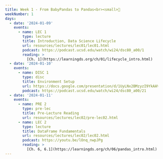 ```yaml
---
title: Week 1 - From BabyPandas to Pandas<br><small>🚨 
weekNumber: 1
days:
  - date: '2024-01-09'
    events:
      - name: LEC 1
        type: lecture
        title: Introduction, Data Science Lifecycle
        url: resources/lectures/lec01/lec01.html
        podcast: https://podcast.ucsd.edu/watch/wi24/dsc80_a00/1
        reading: >
          [Ch. 1](https://learningds.org/ch/01/lifecycle_intro.html)
  - date: '2024-01-10'
    events:
      - name: DISC 1
        type: disc
        title: Environment Setup
        url: https://docs.google.com/presentation/d/1UyLNx2BMzyzI9YkAAVvHfmd4FRgT8evO/edit?usp=sharing&ouid=114208457266212070979&rtpof=true&sd=true
        podcast: https://podcast.ucsd.edu/watch/wi24/dsc80_a00/21
  - date: '2024-01-11'
    events:
      - name: PRE 2
        type: pre-lec
        title: Pre-Lecture Reading
        url: resources/lectures/lec02/pre-lec02.html
      - name: LEC 2
        type: lecture
        title: DataFrame Fundamentals
        url: resources/lectures/lec02/lec02.html
        podcast: https://youtu.be/lOnq_nwpJPg
        reading: >
          [Ch. 6, 6.1](https://learningds.org/ch/06/pandas_intro.html)
---
```

